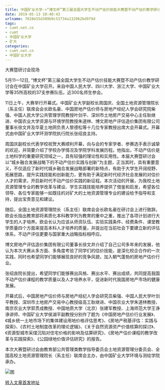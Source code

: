 ```yaml
---
title: 中国矿业大学->“博文杯”第三届全国大学生不动产估价技能大赛暨不动产估价教学研讨会在我校举行 | cumt.net.cn
date: 2019-05-13 10:40:43
urlname: 7028e55d389b9c53734a132962bd979d
tags: 
- cumt.net.cn
- cumt
- 中国矿业大学
- 矿大
categories:
- cumt.net.cn
- 中国矿业大学
---
```



大赛暨研讨会现场

5月11—12日, “博文杯”第三届全国大学生不动产估价技能大赛暨不动产估价教学研讨会在中国矿业大学召开。来自中国人民大学、四川大学、浙江大学、中国矿业大学等35所高校的37支参赛队伍，近300名师生参会。

11日上午，大赛举行开幕式。中国矿业大学副校长周国庆、全国土地资源管理院长（系主任）联席会会长欧名豪、中国房地产估价师与房地产经纪人学会研究院柴强、中国人民大学公共管理学院教授叶剑平、深圳市土地房产交易中心主任耿继进、中国农业大学资源与环境学院教授朱道林、博文房地产评估造价集团有限公司董事长徐文井及华夏土地网负责人黎德松等十几位专家教授出席大会开幕式。开幕式由中国矿业大学环测学院执行院长张绍良主持。

周国庆副校长代表学校祝贺大赛顺利开幕，向与会的专家学者、参赛选手表示诚挚的欢迎，并简要介绍了学校办学情况及学院学科发展历程。他指出，不动产估价是土地科学的重要研究领域之一，具有较强的理论性和实用性。本届大赛暨研讨会以“城乡融合发展战略下的不动产估价实践与创新”为主题，正当其时，具有重要意义，不仅适应了新时代城乡融合发展战略部署的新特点，有助于大学生开阔视野、拓展思路，提升实践技能和创新能力，更有助于满足新时代经济社会发展的对估价人才的需求，开启新时代不动产估价实践的新征程。本次活动的开展，为我校土地资源管理专业的教学改革与建设、学生实践技能培养提供了借鉴和启发，希望各位领导、各位专家能够一如既往的对矿大的土地资源管理专业的建设给予指导和支持，提出宝贵意见和建议。

随后，全国土地资源管理院长（系主任）联席会会长欧名豪在研讨会上进行致辞。欧会长指出教育部将素质化本科教学列为教育的重中之重，推出了各项计划进行大学生的人才培养。欧会长认为应该从师资队伍、实验实践条件、经费条件、课堂教学质量四个方面来提高本科人才培养的质量，并提出在当前社会下要建立新的评估体系，不动产评估更要与国家重大战略指标相呼应。

博文房地产评估造价集团有限公司董事长徐文井介绍了自己公司多年来的发展，他认为本次大赛从多方面、多角度考验了同学们的估价技能，是深化校企合作的一次实践，同时也希望同学们能够展现良好的竞争风貌，加入朝气蓬勃的房地产估价行业。

张绍良院长提出，希望同学们能够赛出风格、赛出水平、赛出成绩，共同提高我国不动产估价课程的教学质量以及人才培养水平，促进新时代我国房地产市场的健康发展。

开幕式后，中国房地产估价师与房地产经纪人学会研究员柴强、中国人民大学叶剑平教授、深圳市土地房产交易中心教授级高工耿继进、中国农业大学朱道林教授、南京农业大学郭贯成教授、中国地质大学（北京）张建军教授、上海师范大学王诤诤讲师、中国矿业大学侯湖平副教授分别作了题为《中国房地产估价行业发展》、《城乡统一土地市场下的集体建设用地价格评估思考》、《房地产税基评估：实践与探索》、《农村土地制度改革的理论逻辑》、《关于自然资源资产价值核算的探讨》、《资源型城市采煤沉陷对住宅价格的影响及估算研究》、《房地产估价课程的教学改革与实践探索》、《公园绿地价值评估研究》的报告。

本次大赛暨研讨会由教育部公共管理类教学指导委员会土地资源管理分委员会、全国高校土地资源管理院长（系主任）联席会主办，由中国矿业大学环境与测绘学院承办。



![图](http://xwzx.cumt.edu.cn/_upload/article/images/c5/f5/71f9fb174f6e8fd70a39b516b2ec/092ec453-8447-4a61-99c0-94378958bd28.jpg)

[转入文章首发地址](http://xwzx.cumt.edu.cn/00/62/c523a524386/page.htm)